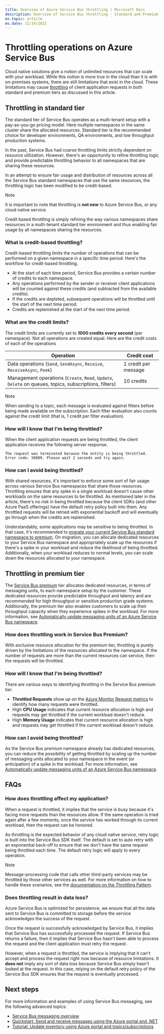 ```yaml
---
title: Overview of Azure Service Bus throttling | Microsoft Docs
description: Overview of Service Bus throttling - Standard and Premium tiers.
ms.topic: article
ms.date: 11/14/2022
---
```


# Throttling operations on Azure Service Bus

Cloud native solutions give a notion of unlimited resources that can scale with your workload. While this notion is more true in the cloud than it is with on-premises systems, there are still limitations that exist in the cloud. These limitations may cause [throttling](/azure/architecture/patterns/throttling) of client application requests in both standard and premium tiers as discussed in this article. 

## Throttling in standard tier

The standard tier of Service Bus operates as a multi-tenant setup with a pay-as-you-go pricing model. Here multiple namespaces in the same cluster share the allocated resources. Standard tier is the recommended choice for developer environments, QA environments, and low throughput production systems.

In the past, Service Bus had coarse throttling limits strictly dependent on resource utilization. However, there's an opportunity to refine throttling logic and provide predictable throttling behavior to all namespaces that are sharing these resources.

In an attempt to ensure fair usage and distribution of resources across all the Service Bus standard namespaces that use the same resources, the throttling logic has been modified to be credit-based.

> [!NOTE]
> It is important to note that throttling is **not new** to Azure Service Bus, or any cloud native service.
>
> Credit based throttling is simply refining the way various namespaces share resources in a multi-tenant standard tier environment and thus enabling fair usage by all namespaces sharing the resources.

### What is credit-based throttling?

Credit-based throttling limits the number of operations that can be performed on a given namespace in a specific time period. Here's the workflow for credit-based throttling. 

  * At the start of each time period, Service Bus provides a certain number of credits to each namespace.
  * Any operations performed by the sender or receiver client applications will be counted against these credits (and subtracted from the available credits).
  * If the credits are depleted, subsequent operations will be throttled until the start of the next time period.
  * Credits are replenished at the start of the next time period.

### What are the credit limits?

The credit limits are currently set to **1000 credits every second** (per namespace). Not all operations are created equal. Here are the credit costs of each of the operations  

| Operation | Credit cost|
|-----------|-----------|
| Data operations (`Send`, `SendAsync`, `Receive`, `ReceiveAsync`, `Peek`) | 1 credit per message |
| Management operations (`Create`, `Read`, `Update`, `Delete` on queues, topics, subscriptions, filters) | 10 credits |

> [!NOTE]
> When sending to a topic, each message is evaluated against filters before being made available on the subscription. Each filter evaluation also counts against the credit limit (that is, 1 credit per filter evaluation).

### How will I know that I'm being throttled?

When the client application requests are being throttled, the client application receives the following server response.

```
The request was terminated because the entity is being throttled. Error code: 50009. Please wait 2 seconds and try again.
```

### How can I avoid being throttled?

With shared resources, it's important to enforce some sort of fair usage across various Service Bus namespaces that share those resources. Throttling ensures that any spike in a single workload doesn't cause other workloads on the same resources to be throttled. As mentioned later in the article, there's no risk in being throttled because the client SDKs (and other Azure PaaS offerings) have the default retry policy built into them. Any throttled requests will be retried with exponential backoff and will eventually go through when the credits are replenished. 

Understandably, some applications may be sensitive to being throttled. In that case, it's recommended to [migrate your current Service Bus standard namespace to premium](service-bus-migrate-standard-premium.md). On migration, you can allocate dedicated resources to your Service Bus namespace and appropriately scale up the resources if there's a spike in your workload and reduce the likelihood of being throttled. Additionally, when your workload reduces to normal levels, you can scale down the resources allocated to your namespace.

## Throttling in premium tier

The [Service Bus premium](service-bus-premium-messaging.md) tier allocates dedicated resources, in terms of messaging units, to each namespace setup by the customer. These dedicated resources provide predictable throughput and latency and are recommended for high throughput or sensitive production grade systems. Additionally, the premium tier also enables customers to scale up their throughput capacity when they experience spikes in the workload. For more information, see [Automatically update messaging units of an Azure Service Bus namespace](automate-update-messaging-units.md).

### How does throttling work in Service Bus Premium?

With exclusive resource allocation for the premium tier, throttling is purely driven by the limitations of the resources allocated to the namespace. If the number of requests are more than the current resources can service, then the requests will be throttled. 

### How will I know that I'm being throttled?

There are various ways to identifying throttling in the Service Bus premium tier.

  * **Throttled Requests** show up on the [Azure Monitor Request metrics](monitor-service-bus-reference.md#request-metrics) to identify how many requests were throttled.
  * High **CPU Usage** indicates that current resource allocation is high and requests may get throttled if the current workload doesn't reduce.
  * High **Memory Usage** indicates that current resource allocation is high and requests may get throttled if the current workload doesn't reduce.

### How can I avoid being throttled?

As the Service Bus premium namespace already has dedicated resources, you can reduce the possibility of getting throttled by scaling up the number of messaging units allocated to your namespace in the event (or anticipation) of a spike in the workload. For more information, see [Automatically update messaging units of an Azure Service Bus namespace](automate-update-messaging-units.md).


## FAQs

### How does throttling affect my application?

When a request is throttled, it implies that the service is busy because it's facing more requests than the resources allow. If the same operation is tried again after a few moments, once the service has worked through its current workload, then the request can be honored.

As throttling is the expected behavior of any cloud native service, retry logic is built into the Service Bus SDK itself. The default is set to auto retry with an exponential back-off to ensure that we don't have the same request being throttled each time. The default retry logic will apply to every operation.

>[!NOTE]
> Message-processing code that calls other third-party services may be throttled by those other services as well. For more information on how to handle these scenarios, see the [documentation on the Throttling Pattern](/azure/architecture/patterns/throttling).

### Does throttling result in data loss?

Azure Service Bus is optimized for persistence, we ensure that all the data sent to Service Bus is committed to storage before the service acknowledges the success of the request.

Once the request is successfully acknowledged by Service Bus, it implies that Service Bus has successfully processed the request. If Service Bus returns a failure, then it implies that Service Bus hasn't been able to process the request and the client application must retry the request.

However, when a request is throttled, the service is implying that it can't accept and process the request right now because of resource limitations. It **does not** imply any sort of data loss because Service Bus simply hasn't looked at the request. In this case, relying on the default retry policy of the Service Bus SDK ensures that the request is eventually processed.

## Next steps

For more information and examples of using Service Bus messaging, see the following advanced topics:

* [Service Bus messaging overview](service-bus-messaging-overview.md)
* [Quickstart: Send and receive messages using the Azure portal and .NET](service-bus-quickstart-portal.md)
* [Tutorial: Update inventory using Azure portal and topics/subscriptions](service-bus-tutorial-topics-subscriptions-portal.md)

